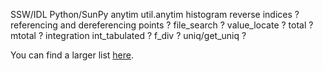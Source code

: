 SSW/IDL Python/SunPy
anytim   util.anytim
histogram reverse indices ?
referencing and dereferencing points ?
file_search ?
value_locate ?
total ?
mtotal ?
integration
int_tabulated ?
f_div ?
uniq/get_uniq ?


You can find a larger list [here](https://www.cfa.harvard.edu/~jbattat/computer/python/science/idl-numpy.html).

